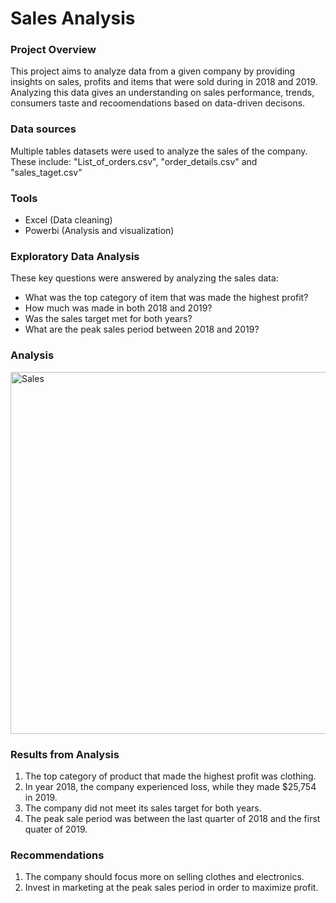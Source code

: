 # Sales Analysis

### Project Overview

This project aims to analyze data from a given company by providing insights on sales, profits and items that were sold during in 2018 and 2019. Analyzing this data gives an understanding on sales performance, trends, consumers taste and recoomendations based on data-driven decisons. 

### Data sources

Multiple tables datasets were used to analyze the sales of the company. These include: "List_of_orders.csv", "order_details.csv" and "sales_taget.csv"

### Tools

- Excel (Data cleaning)
- Powerbi (Analysis and visualization)

### Exploratory Data Analysis

These key questions were answered by analyzing the sales data:

- What was the top category of item that was made the highest profit?
- How much was made in both 2018 and 2019?
- Was the sales target met for both years?
- What are the peak sales period between 2018 and 2019?

### Analysis

<img width="579" alt="Sales" src="https://github.com/Denike-analyst/item_sales/assets/163006247/69ae4d93-6f2e-490a-88f1-7d4180429deb">

### Results from Analysis

1. The top category of product that made the highest profit was clothing.
2. In year 2018, the company experienced loss, while they made $25,754 in 2019.
3. The company did not meet its sales target for both years.
4. The peak sale period was between the last quarter of 2018 and the first quater of 2019.

### Recommendations

1. The company should focus more on selling clothes and electronics.
2. Invest in marketing at the peak sales period in order to maximize profit.


  
